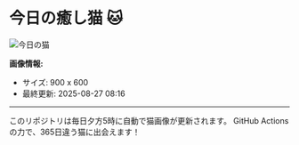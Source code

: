 # 今日の癒し猫 🐱

![今日の猫](https://cdn2.thecatapi.com/images/bvs.jpg)

**画像情報:**
- サイズ: 900 x 600
- 最終更新: 2025-08-27 08:16

---

このリポジトリは毎日夕方5時に自動で猫画像が更新されます。
GitHub Actionsの力で、365日違う猫に出会えます！
